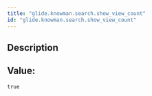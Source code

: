 ```yaml
---
title: "glide.knowman.search.show_view_count"
id: "glide.knowman.search.show_view_count"
---
```

## Description



## Value: 
```
true
```